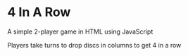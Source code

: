 # 4 In A Row
A simple 2-player game in HTML using JavaScript

Players take turns to drop discs in columns to get 4 in a row
